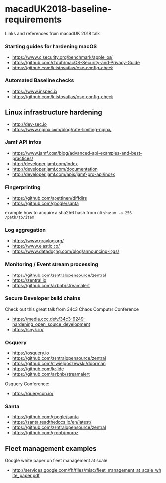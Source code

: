 # macadUK2018-baseline-requirements
Links and references from macadUK 2018 talk


### Starting guides for hardening macOS

- <https://www.cisecurity.org/benchmark/apple_os/>
- <https://github.com/drduh/macOS-Security-and-Privacy-Guide>
- <https://github.com/kristovatlas/osx-config-check>


### Automated Baseline checks 

- <https://www.inspec.io>
- <https://github.com/kristovatlas/osx-config-check>

## Linux infrastructure hardening

- <http://dev-sec.io>
- <https://www.nginx.com/blog/rate-limiting-nginx/>

### Jamf API infos

- <https://www.jamf.com/blog/advanced-api-examples-and-best-practices/>
- <http://developer.jamf.com/index>
- <http://developer.jamf.com/documentation>
- <http://developer.jamf.com/apis/jamf-pro-api/index>

### Fingerprinting

- <https://github.com/apettinen/diffdirs>
- <https://github.com/google/santa>

example how to acquire a sha256 hash from cli `shasum -a 256 /path/to/item`


### Log aggregation

- <https://www.graylog.org/>
- <https://www.elastic.co/>
- <https://www.datadoghq.com/blog/announcing-logs/>

### Monitoring / Event stream processing

- <https://github.com/zentralopensource/zentral>
- <https://zentral.io>
- <https://github.com/airbnb/streamalert>

### Secure Developer build chains

Check out this great talk from 34c3 Chaos Computer Conference

- <https://media.ccc.de/v/34c3-9249-hardening_open_source_development>
- <https://snyk.io/>

### Osquery


- <https://osquery.io>
- <https://github.com/zentralopensource/zentral>
- <https://github.com/mwielgoszewski/doorman>
- <https://github.com/kolide>
- <https://github.com/airbnb/streamalert>

Osquery Conference:
- <https://querycon.io/>


### Santa
- <https://github.com/google/santa>
- <https://santa.readthedocs.io/en/latest/>
- <https://github.com/zentralopensource/zentral>
- <https://github.com/groob/moroz>

## Fleet management examples

Google white paper on fleet management at scale

- <http://services.google.com/fh/files/misc/fleet_management_at_scale_white_paper.pdf>


